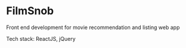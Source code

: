 # FilmSnob
Front end development for movie recommendation and listing web app 


Tech stack: ReactJS, jQuery  
